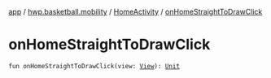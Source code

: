 [app](../../index.md) / [hwp.basketball.mobility](../index.md) / [HomeActivity](index.md) / [onHomeStraightToDrawClick](.)

# onHomeStraightToDrawClick

`fun onHomeStraightToDrawClick(view: `[`View`](https://developer.android.com/reference/android/view/View.html)`): `[`Unit`](https://kotlinlang.org/api/latest/jvm/stdlib/kotlin/-unit/index.html)